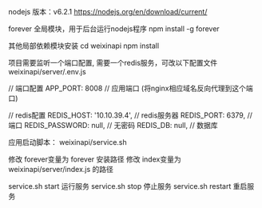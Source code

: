 nodejs 版本：v6.2.1
https://nodejs.org/en/download/current/

forever 全局模块，用于后台运行nodejs程序
npm install -g forever

其他局部依赖模块安装
cd weixinapi
npm install

项目需要监听一个端口配置, 需要一个redis服务，可改以下配置文件
weixinapi/server/.env.js

// 端口配置
APP_PORT: 8008  // 应用端口 (将nginx相应域名反向代理到这个端口)

// redis配置
REDIS_HOST: '10.10.39.4',  // redis服务器
REDIS_PORT: 6379, // 端口
REDIS_PASSWORD: null,  // 无密码
REDIS_DB: null, // 数据库

应用启动脚本：
weixinapi/service.sh

修改 forever变量为 forever 安装路径
修改 index变量为 weixinapi/server/index.js 的路径

service.sh start 运行服务
service.sh stop 停止服务
service.sh restart 重启服务
